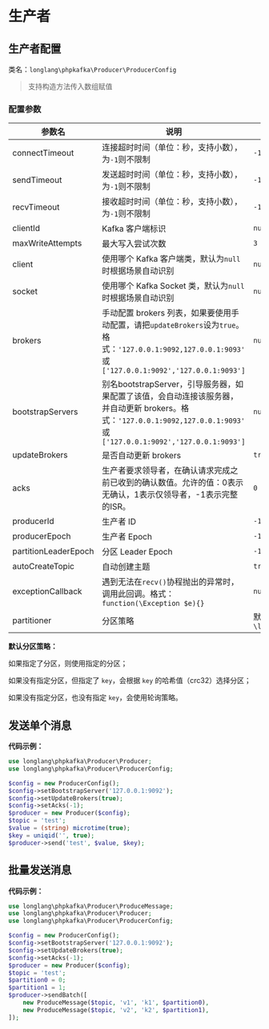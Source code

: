 # 生产者

## 生产者配置

类名：`longlang\phpkafka\Producer\ProducerConfig`

> 支持构造方法传入数组赋值

### 配置参数

| 参数名 | 说明 | 默认值 |
| - | - | - |
| connectTimeout | 连接超时时间（单位：秒，支持小数），为`-1`则不限制 | `-1` |
| sendTimeout | 发送超时时间（单位：秒，支持小数），为`-1`则不限制 | `-1` |
| recvTimeout | 接收超时时间（单位：秒，支持小数），为`-1`则不限制 | `-1` |
| clientId | Kafka 客户端标识 | `null` |
| maxWriteAttempts | 最大写入尝试次数 | `3` |
| client | 使用哪个 Kafka 客户端类，默认为`null`时根据场景自动识别 | `null` |
| socket | 使用哪个 Kafka Socket 类，默认为`null`时根据场景自动识别 | `null` |
| brokers | 手动配置 brokers 列表，如果要使用手动配置，请把`updateBrokers`设为`true`。格式：`'127.0.0.1:9092,127.0.0.1:9093'` 或 `['127.0.0.1:9092','127.0.0.1:9093']` | `null` |
| bootstrapServers | 别名bootstrapServer，引导服务器，如果配置了该值，会自动连接该服务器，并自动更新 brokers。格式：`'127.0.0.1:9092,127.0.0.1:9093'` 或 `['127.0.0.1:9092','127.0.0.1:9093']` | `null` |
| updateBrokers | 是否自动更新 brokers | `true` |
| acks | 生产者要求领导者，在确认请求完成之前已收到的确认数值。允许的值：0表示无确认，1表示仅领导者，-1表示完整的ISR。 | `0` |
| producerId | 生产者 ID | `-1` |
| producerEpoch | 生产者 Epoch | `-1` |
| partitionLeaderEpoch | 分区 Leader Epoch | `-1` |
| autoCreateTopic | 自动创建主题 | `true` |
| exceptionCallback | 遇到无法在`recv()`协程抛出的异常时，调用此回调。格式：`function(\Exception $e){}` | `null` |
| partitioner | 分区策略 |  默认策略：`\longlang\phpkafka\Producer\Partitioner\DefaultPartitioner` |

**默认分区策略：**

如果指定了分区，则使用指定的分区；

如果没有指定分区，但指定了 `key`，会根据 `key` 的哈希值（crc32）选择分区；

如果没有指定分区，也没有指定 `key`，会使用轮询策略。

## 发送单个消息

**代码示例：**

```php
use longlang\phpkafka\Producer\Producer;
use longlang\phpkafka\Producer\ProducerConfig;

$config = new ProducerConfig();
$config->setBootstrapServer('127.0.0.1:9092');
$config->setUpdateBrokers(true);
$config->setAcks(-1);
$producer = new Producer($config);
$topic = 'test';
$value = (string) microtime(true);
$key = uniqid('', true);
$producer->send('test', $value, $key);
```

## 批量发送消息

**代码示例：**

```php
use longlang\phpkafka\Producer\ProduceMessage;
use longlang\phpkafka\Producer\Producer;
use longlang\phpkafka\Producer\ProducerConfig;

$config = new ProducerConfig();
$config->setBootstrapServer('127.0.0.1:9092');
$config->setUpdateBrokers(true);
$config->setAcks(-1);
$producer = new Producer($config);
$topic = 'test';
$partition0 = 0;
$partition1 = 1;
$producer->sendBatch([
    new ProduceMessage($topic, 'v1', 'k1', $partition0),
    new ProduceMessage($topic, 'v2', 'k2', $partition1),
]);
```
